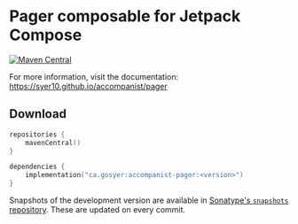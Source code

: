 # Pager composable for Jetpack Compose

[![Maven Central](https://img.shields.io/maven-central/v/ca.gosyer/accompanist-pager)](https://search.maven.org/search?q=g:com.google.accompanist)

For more information, visit the documentation: https://syer10.github.io/accompanist/pager

## Download

```kotlin
repositories {
    mavenCentral()
}

dependencies {
    implementation("ca.gosyer:accompanist-pager:<version>")
}
```

Snapshots of the development version are available in [Sonatype's `snapshots` repository][snap]. These are updated on every commit.

  [snap]: https://s01.oss.sonatype.org/content/repositories/snapshots/ca/gosyer/accompanist-pager/